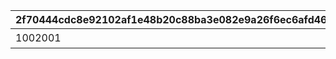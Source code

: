 |2f70444cdc8e92102af1e48b20c88ba3e082e9a26f6ec6afd46c0cb06b930c62|6c6c16591c0855cd2bd3c887df403ed4f59f61e371522c5398b9927e446142ad|fba34cb6067f2c62669bdebb58f48b31a5d8828f735c569a056a74285b8c88c0|a301d8f88efa8bf9d034bbbdfde6dbdcd7ed69d06f9f94d79fba1f92317a3cc2|fa686281cab9b69b050935e2c1860d7f8a6c1251eab2ef09b06885d439c759e8|4a472883495ed486884d66f11c934254861da62f79be8b65095364ab53000c45|9b83f9265a46d22259cb739e06a7c1595c18f9a5146c16331e9f80f1e3de5daf|d5418e30d6bc5ffdb323bb976aad2d8afd0d06ddea13654ad80b3871995d85e3|fd975ffc12278617769ee303ed7500fa2d4fb50a6efcc67d217f7ea59ecfae3c|3b3798855b7175c3b9b4c7928e1cfef203c461856ce4be7be72596d07325bcd2|0f6f0cdf97c2bfca3a8b6769320cfc221680e87b9f1d8dfb913cf78db29c4496|
| --- | --- | --- | --- | --- | --- | --- | --- | --- | --- | --- |
|1002001|800100211|90|810020011|100586|bgm_M17|bgm_M17_02|0|100585|0|謎の円盤来襲！|